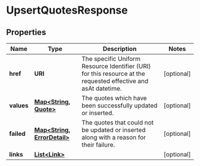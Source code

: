 

# UpsertQuotesResponse


## Properties

| Name | Type | Description | Notes |
|------------ | ------------- | ------------- | -------------|
|**href** | **URI** | The specific Uniform Resource Identifier (URI) for this resource at the requested effective and asAt datetime. |  [optional] |
|**values** | [**Map&lt;String, Quote&gt;**](Quote.md) | The quotes which have been successfully updated or inserted. |  [optional] |
|**failed** | [**Map&lt;String, ErrorDetail&gt;**](ErrorDetail.md) | The quotes that could not be updated or inserted along with a reason for their failure. |  [optional] |
|**links** | [**List&lt;Link&gt;**](Link.md) |  |  [optional] |




